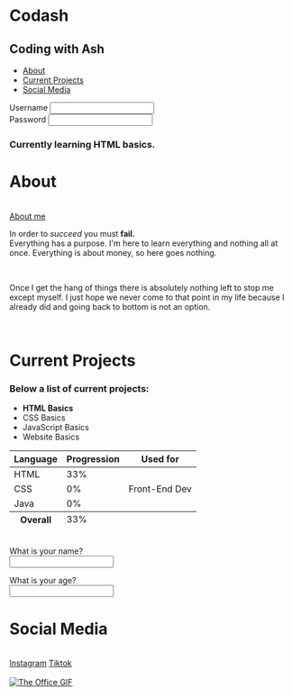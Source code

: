 
<html>
    <head>
        <title>Codash</title>
        <link rel="icon" type ="image/x-icon" href="https://www.apache.org/favicons/apple-touch-icon.png">
    </head>
        <body>
        <div id="title">
            <h1> Codash </h1>
                <h2> Coding with Ash</h2>
            <div id="menu">
                <ul>
                    <li><a href="#intro">About</a></li>
                    <li><a href="#projects">Current Projects</a></li>
                    <li><a href="#social_media">Social Media</a></li>
                </ul>
            </div>
        </div>
            <div id="intro">
                 <div id="login">
                    <form>
                        <label for="username">Username</label>
                        <input type="text" name="login" id="username">
                        <br>
                        <label for="password">Password</label>
                        <input type="password" name="login2" id="password">
                    </form>
                </div>
                <div id="biography">
                <h3> Currently learning HTML basics. </h3>
                    <h1>About</h1>
                        <br> <a href="/aboutme">About me</a> 
                    <p> In order to <em>succeed</em> you must <span><strong> fail. </strong></span> 
                        <br>Everything has a purpose. I'm here to learn everything and nothing all at once. Everything is about money, so here goes nothing.</p> 
                    <br>
                    <p>Once I get the hang of things there is absolutely nothing left to stop me except myself. I just hope we never come to that point in my life because I already did and going back to bottom is not an option.
                </div>
                <!------------------------------------------------PROJECTS------------------------------------------------->
                <br> 
                <div id="projects">
                    <h1>Current Projects</h1>
                        <h3> Below a list of current projects:</h3>
                            <ul>
                              <li><b>HTML Basics</b></li>
                              <li>CSS Basics</li>
                              <li>JavaScript Basics</li>
                              <li>Website Basics</li>
                           </ul>
                    <div id="table">
                        <table>
                        <thead><!----HEADER--->
                            <tr>
                                <th scope="col">Language</th>
                                <th scope="col">Progression</th>
                                <th scope="col">Used for</th>
                            </tr>
                        </thead>
                        <tbody>
                            <tr><!----HTML---->
                                <td>HTML</td>
                                <td>33%</td>
                                <td rowspan="3">Front-End Dev</td>
                            </tr>
                            <tr><!----CSS---->
                                <td>CSS</td>
                                <td>0%</td>
                            </tr>
                            <tr><!-----Java---->
                                <td>Java</td>
                                <td>0%</td>
                            </tr>
                            <tfoot><!------table footpage----->
                                <th>Overall</th>
                                <td>33%</td>
                            </tfoot>
                        </tbody>
                        </table>
                    </div>
                </div>
                <br>
                <form>
                    <label for="name">What is your name?</label>
                    <br>
                    <input type="text" name="first" id="name">
                </form>
                <form>
                    <label for="age">What is your age?</label>
                    <br>
                    <input type="number" name="second" id="age">
                </form>
            <!----------------------------------------------------FOOTPAGE------------------------------------------------------>
            <div id="footpage">
        <div id="social_media">
            <h1>Social Media</h1>
            <br>
            <a href="https://www.instagram.com/cigarrettz_/" target="_blank">Instagram</a>
            <a href="https://www.tiktok.com/@cigarrettzz" target="_blank">Tiktok</a>
        </div>
        <br>
        <a href="https://en.wikipedia.org/wiki/The_Office_(American_TV_series)" target="_blank">
            <img src="https://i.pinimg.com/originals/fc/46/dc/fc46dc802745c81b1a4dfa762ef4157d.gif" alt="The Office GIF"/>
        </a>
    </div>

</body>
</html>
